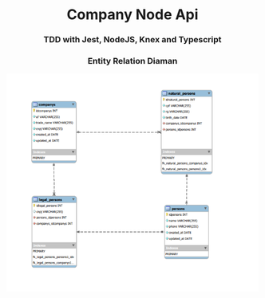 <h1 align="center">Company Node Api</h1>

<h3 align="center">TDD with Jest, NodeJS, Knex and Typescript</h3>

<h3 align="center">Entity Relation Diaman</h3>

<p align="center"><img src="./company_providers_ERD.png"/></a></p>
